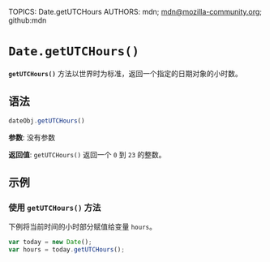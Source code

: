 TOPICS: Date.getUTCHours
AUTHORS: mdn; mdn@mozilla-community.org; github:mdn

# `Date.getUTCHours()`

**`getUTCHours()`** 方法以世界时为标准，返回一个指定的日期对象的小时数。

## 语法

```javascript
dateObj.getUTCHours()
```

**参数**: 没有参数

**返回值**: `getUTCHours()` 返回一个 `0` 到 `23` 的整数。

## 示例

### 使用 `getUTCHours()` 方法

下例将当前时间的小时部分赋值给变量 `hours`。

```javascript
var today = new Date();
var hours = today.getUTCHours();
```
